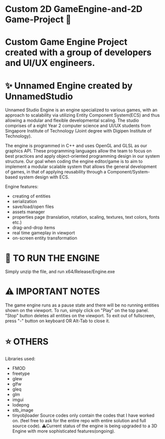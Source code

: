 # Custom 2D GameEngine-and-2D Game-Project 👾
Custom Game Engine Project created with a group of developers and UI/UX engineers.
===================================

# ✨ Unnamed Engine created by UnnamedStudio
Unnamed Studio Engine is an engine specialized to various games, with an approach to scalability via utilizing Entity Component System(ECS) and thus allowing a modular and flexible developmental scaling. 
The studio comprises of a eight Year 2 computer science and UI/UX students from Singapore Institute of Technology (Joint degree with Digipen Institute of Technology).

The engine is programmed in C++ and uses OpenGL and GLSL as our graphics API. These programming languages allow the team to focus on best practices and apply object-oriented programming design in our system structure. Our goal when coding the engine editor/game is to aim to implement a modular scalable system that allows the general development of games, in that of applying reusability through a Component/System-based system design with ECS.

Engine features:
- creating of entities
- serialization
- save/load/open files
- assets manager
- properties page (translation, rotation, scaling, textures, text colors, fonts etc.)
- drag-and-drop items
- real time gameplay in viewport
- on-screen entity transformation

# 👟 TO RUN THE ENGINE
Simply unzip the file, and run x64/Release/Engine.exe

# ⚠️ IMPORTANT NOTES
The game engine runs as a pause state and there will be no running entities shown on the viewport. To run, simply click on "Play" on the top panel. "Stop" button deletes all entities on the viewport.
To exit out of fullscreen, press "-" button on keyboard OR Alt-Tab to close it.

# ⭐ OTHERS
Libraries used:
- FMOD
- freetype
- glew
- glfw
- gleq
- glm
- imgui
- lodepng
- stb_image
- tinyobjloader
Source codes only contain the codes that I have worked on. (feel free to ask for the entire repo with entire solution and full source code).
⚠️Current status of the engine is being upgraded to a 3D Engine with more sophisticated features(ongoing).
